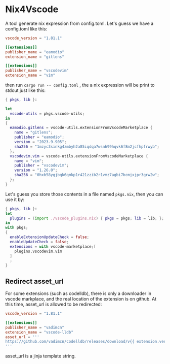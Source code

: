 # Nix4Vscode

A tool generate nix expression from config.toml. Let's guess we have a config.toml like this:

```toml
vscode_version = "1.81.1"

[[extensions]]
publisher_name = "eamodio"
extension_name = "gitlens"

[[extensions]]
publisher_name = "vscodevim"
extension_name = "vim"
```

then run `cargo run -- config.toml` , the a nix expression will be print to stdout just like this:

```nix
{ pkgs, lib }:

let
  vscode-utils = pkgs.vscode-utils;
in
{
  eamodio.gitlens = vscode-utils.extensionFromVscodeMarketplace {
    name = "gitlens";
    publisher = "eamodio";
    version = "2023.9.905";
    sha256 = "1mzyc3sinkg4zmbyh2a85iqdqa7wsnh99hqvk6f8m2jcfhpfrwyb";
  };
  vscodevim.vim = vscode-utils.extensionFromVscodeMarketplace {
    name = "vim";
    publisher = "vscodevim";
    version = "1.26.0";
    sha256 = "0hxb58ygjbqk6qmkp1r421zzib2r1vmz7agbi7bcmjxjpr3grw2w";
  };
}
```

Let's guess you store those contents in a file named `pkgs.nix`, then you can use it by:

```nix
{ pkgs, lib }:
let
  plugins = (import ./vscode_plugins.nix) { pkgs = pkgs; lib = lib; };
in
with pkgs;
{
  enableExtensionUpdateCheck = false;
  enableUpdateCheck = false;
  extensions = with vscode-marketplace;[
    plugins.vscodevim.vim
  ]
  ;
}
```

## Redirect asset_url

For some extensions (such as codelldb), there is only a downloader in vscode markplace, and the real location of the extension is on github. At this time, asset_url is allowed to be redirected:

```toml
vscode_version = "1.81.1"

[[extensions]]
publisher_name = "vadimcn"
extension_name = "vscode-lldb"
asset_url = '''
https://github.com/vadimcn/codelldb/releases/download/v{{ extension.version }}/codelldb-{{ system.arch }}-{{ system.ostype }}.vsix
'''
```

asset_url is a jinja template string.

<!--
```nix
friendly-snippets = pkgs.vscode-utils.buildVscodeExtension {
  name = "friendly-snippets";
  vscodeExtPublisher = "rafamadriz";
  vscodeExtName = "friendly-snippets";
  src = (pkgs.fetchurl {
    url = "https://github.com/cathaysia/friendly-snippets/archive/refs/heads/version.zip";
    sha256 = "sha256-4TlMkVqaEgTO2kJrldJQl0MlZmF332ESarwoQpMylso=";
    name = "friendly-snippets.zip";
  }).outPath;
  vscodeExtUniqueId = "rafamadriz.friendly-snippets";
  version = "1.0.0";
}
```

```nix
vscode-utils.extensionsFromVscodeMarketplace [
  {
    name = "gitblame";
    publisher = "waderyan";
    version = "10.4.0";
    sha256 = "sha256-PPPlMGti+nRex6PBOxyu2qh6Rphl8kfdL9neNK1KkD0=";
  }
  {
    name = "python";
    publisher = "ms-python";
    version = "2023.15.12151010";
    sha256 = "sha256-gkQBAJudSUY19cCo0cD1uq61ZhtM/MeDz21k1LvNv64=";
  }
]
```

```nix
vscode-lldb = pkgs.vscode-utils.buildVscodeExtension {
  name = "vadimcn.vscode-lldb";
  vscodeExtPublisher = "vadimcn";
  vscodeExtName = "codelldb";
  src = (pkgs.fetchurl {
    url = "https://github.com/vadimcn/codelldb/releases/download/v1.9.2/codelldb-x86_64-linux.vsix";
    sha256 = "sha256-iYvSKyUFsSZx/ufS/hq7OE3GDRP1/sK0tlDQ2sP4PXU=";
    name = "codelldb.zip";
  }).outPath;
  vscodeExtUniqueId = "vadimcn.vscode-lldb";
  version = "1.9.2";
};
```
-->
